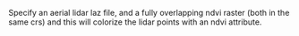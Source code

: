 Specify an aerial lidar laz file, and a fully overlapping ndvi raster (both in the same crs) and this will colorize the lidar points with an ndvi attribute.
